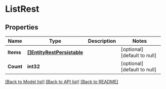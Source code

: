 # ListRest

## Properties
Name | Type | Description | Notes
------------ | ------------- | ------------- | -------------
**Items** | [**[]EntityRestPersistable**](EntityRestPersistable.md) |  | [optional] [default to null]
**Count** | **int32** |  | [optional] [default to null]

[[Back to Model list]](../README.md#documentation-for-models) [[Back to API list]](../README.md#documentation-for-api-endpoints) [[Back to README]](../README.md)


